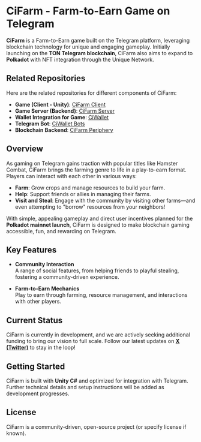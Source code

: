 # CiFarm - Farm-to-Earn Game on Telegram  

**CiFarm** is a Farm-to-Earn game built on the Telegram platform, leveraging blockchain technology for unique and engaging gameplay. Initially launching on the **TON Telegram blockchain**, CiFarm also aims to expand to **Polkadot** with NFT integration through the Unique Network.  

## Related Repositories  
Here are the related repositories for different components of CiFarm:  
- **Game (Client - Unity)**: [CiFarm Client](https://github.com/starci-lab/cifarm-client)  
- **Game Server (Backend)**: [CiFarm Server](https://github.com/starci-lab/cifarm-server)  
- **Wallet Integration for Game**: [CiWallet](https://github.com/starci-lab/ciwallet)  
- **Telegram Bot**: [CiWallet Bots](https://github.com/starci-lab/ciwallet-bots)  
- **Blockchain Backend**: [CiFarm Periphery](https://github.com/starci-lab/cifarm-periphery)  

## Overview  
As gaming on Telegram gains traction with popular titles like Hamster Combat, CiFarm brings the farming genre to life in a play-to-earn format. Players can interact with each other in various ways:  

- **Farm**: Grow crops and manage resources to build your farm.  
- **Help**: Support friends or allies in managing their farms.  
- **Visit and Steal**: Engage with the community by visiting other farms—and even attempting to "borrow" resources from your neighbors!  

With simple, appealing gameplay and direct user incentives planned for the **Polkadot mainnet launch**, CiFarm is designed to make blockchain gaming accessible, fun, and rewarding on Telegram.  

## Key Features  

- **Community Interaction**  
  A range of social features, from helping friends to playful stealing, fostering a community-driven experience.  

- **Farm-to-Earn Mechanics**  
  Play to earn through farming, resource management, and interactions with other players.  

## Current Status  
CiFarm is currently in development, and we are actively seeking additional funding to bring our vision to full scale. Follow our latest updates on **[X (Twitter)](https://twitter.com)** to stay in the loop!  

## Getting Started  
CiFarm is built with **Unity C#** and optimized for integration with Telegram. Further technical details and setup instructions will be added as development progresses.  

## License  
CiFarm is a community-driven, open-source project (or specify license if known).  
